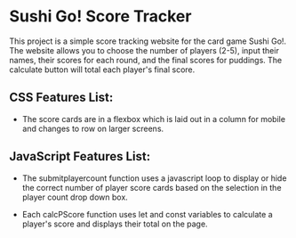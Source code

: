 # Sushi Go! Score Tracker

This project is a simple score tracking website for the card game Sushi Go!. The website allows you to choose the number of players (2-5), input their names, their scores for each round, and the final scores for puddings. The calculate button will total each player's final score. 


## CSS Features List: 

* The score cards are in a flexbox which is laid out in a column for mobile and changes to row on larger screens.

## JavaScript Features List: 

* The submitplayercount function uses a javascript loop to display or hide the correct number of player score cards based on the selection in the player count drop down box.

* Each calcPScore function uses let and const variables to calculate a player's score and displays their total on the page. 

